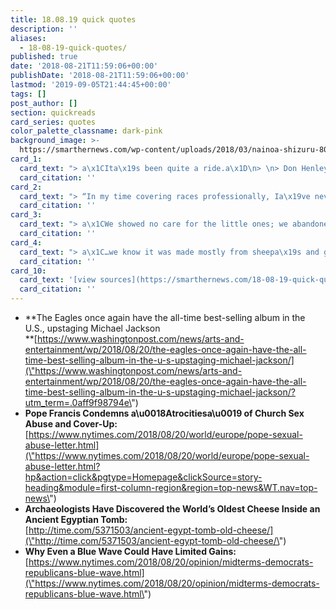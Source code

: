 ```yaml
---
title: 18.08.19 quick quotes
description: ''
aliases:
  - 18-08-19-quick-quotes/
published: true
date: '2018-08-21T11:59:06+00:00'
publishDate: '2018-08-21T11:59:06+00:00'
lastmod: '2019-09-05T21:44:45+00:00'
tags: []
post_author: []
section: quickreads
card_series: quotes
color_palette_classname: dark-pink
background_image: >-
  https://smarthernews.com/wp-content/uploads/2018/03/nainoa-shizuru-80385-unsplash-scaled.jpg
card_1:
  card_text: "> a\x1CIta\x19s been quite a ride.a\x1D\n> \n> Don Henley, drummer and lead singer of \"The Eagles\" on the band's album, \"Their Greatest Hits (1971-1975)\", surpassing Michael Jackson's \"Thriller\" as the biggest selling album of all time. The two albums have often switched #1 and #2 spots over the years."
  card_citation: ''
card_2:
  card_text: "> “In my time covering races professionally, Ia\x19ve never observed this little overlap between the battlegrounds of high-stakes Senate and House races.”\n> \n> David Wasserman, House editor for The Cook Political Report, who argues the midterms are a tale of 2 races - the Senate seats are in rural, red states; the House seats in swing states. Feeling out of the loop on the midterms? This piece on our source page is worth a read."
  card_citation: ''
card_3:
  card_text: "> a\x1CWe showed no care for the little ones; we abandoned them.a\x1D\n> \n> Pope Francis, in a first of its kind open letter to the world's Catholics, addressing the ongoing sex abuse scandal roiling the church. A newly released grand jury report in Pennsylvania exposed the church's coverup for hundreds of victims and priests."
  card_citation: ''
card_4:
  card_text: "> a\x1C…we know it was made mostly from sheepa\x19s and goata\x19s milk, but for me, ita\x19s really hard to imagine a specific flavor.a\x1D\n> \n> Dr. Enrico Greco, Italian researcher who says his team found \"probably the most ancient archaeological solid residue of cheese ever found to date\" in an Egyptian tomb from approx. 3,200 yrs ago."
  card_citation: ''
card_10:
  card_text: '[view sources](https://smarthernews.com/18-08-19-quick-quotes/)'
  card_citation: ''
---
```

*   **The Eagles once again have the all-time best-selling album in the U.S., upstaging Michael Jackson  
    **[https://www.washingtonpost.com/news/arts-and-entertainment/wp/2018/08/20/the-eagles-once-again-have-the-all-time-best-selling-album-in-the-u-s-upstaging-michael-jackson/](\"https://www.washingtonpost.com/news/arts-and-entertainment/wp/2018/08/20/the-eagles-once-again-have-the-all-time-best-selling-album-in-the-u-s-upstaging-michael-jackson/?utm_term=.0aff9f98794e\")
*   **Pope Francis Condemns a\\u0018Atrocitiesa\\u0019 of Church Sex Abuse and Cover-Up:**  
    [https://www.nytimes.com/2018/08/20/world/europe/pope-sexual-abuse-letter.html](\"https://www.nytimes.com/2018/08/20/world/europe/pope-sexual-abuse-letter.html?hp&action=click&pgtype=Homepage&clickSource=story-heading&module=first-column-region&region=top-news&WT.nav=top-news\")
*   **Archaeologists Have Discovered the World’s Oldest Cheese Inside an Ancient Egyptian Tomb:**  
    [http://time.com/5371503/ancient-egypt-tomb-old-cheese/](\"http://time.com/5371503/ancient-egypt-tomb-old-cheese/\")
*   **Why Even a Blue Wave Could Have Limited Gains:**  
    [https://www.nytimes.com/2018/08/20/opinion/midterms-democrats-republicans-blue-wave.html](\"https://www.nytimes.com/2018/08/20/opinion/midterms-democrats-republicans-blue-wave.html\")